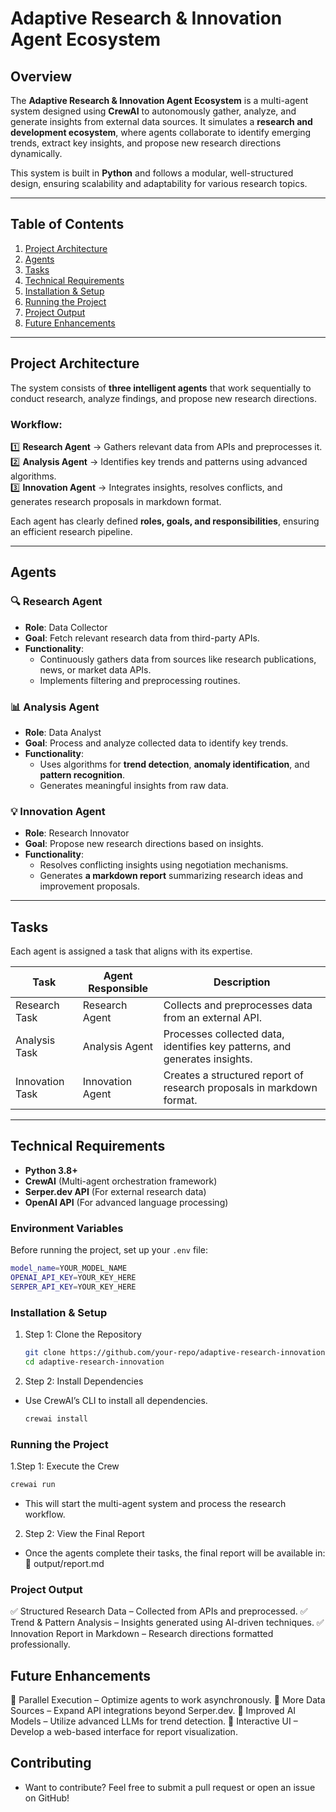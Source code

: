 # **Adaptive Research & Innovation Agent Ecosystem**

## **Overview**

The **Adaptive Research & Innovation Agent Ecosystem** is a multi-agent system designed using **CrewAI** to autonomously gather, analyze, and generate insights from external data sources. It simulates a **research and development ecosystem**, where agents collaborate to identify emerging trends, extract key insights, and propose new research directions dynamically.

This system is built in **Python** and follows a modular, well-structured design, ensuring scalability and adaptability for various research topics.

---

## **Table of Contents**

1. [Project Architecture](#project-architecture)
2. [Agents](#agents)
3. [Tasks](#tasks)
4. [Technical Requirements](#technical-requirements)
5. [Installation & Setup](#installation--setup)
6. [Running the Project](#running-the-project)
7. [Project Output](#project-output)
8. [Future Enhancements](#future-enhancements)

---

## **Project Architecture**

The system consists of **three intelligent agents** that work sequentially to conduct research, analyze findings, and propose new research directions.

### **Workflow:**

1️⃣ **Research Agent** → Gathers relevant data from APIs and preprocesses it.  
2️⃣ **Analysis Agent** → Identifies key trends and patterns using advanced algorithms.  
3️⃣ **Innovation Agent** → Integrates insights, resolves conflicts, and generates research proposals in markdown format.

Each agent has clearly defined **roles, goals, and responsibilities**, ensuring an efficient research pipeline.

---

## **Agents**

### 🔍 **Research Agent**

- **Role**: Data Collector
- **Goal**: Fetch relevant research data from third-party APIs.
- **Functionality**:
  - Continuously gathers data from sources like research publications, news, or market data APIs.
  - Implements filtering and preprocessing routines.

### 📊 **Analysis Agent**

- **Role**: Data Analyst
- **Goal**: Process and analyze collected data to identify key trends.
- **Functionality**:
  - Uses algorithms for **trend detection**, **anomaly identification**, and **pattern recognition**.
  - Generates meaningful insights from raw data.

### 💡 **Innovation Agent**

- **Role**: Research Innovator
- **Goal**: Propose new research directions based on insights.
- **Functionality**:
  - Resolves conflicting insights using negotiation mechanisms.
  - Generates **a markdown report** summarizing research ideas and improvement proposals.

---

## **Tasks**

Each agent is assigned a task that aligns with its expertise.

| **Task**        | **Agent Responsible** | **Description**                                                            |
| --------------- | --------------------- | -------------------------------------------------------------------------- |
| Research Task   | Research Agent        | Collects and preprocesses data from an external API.                       |
| Analysis Task   | Analysis Agent        | Processes collected data, identifies key patterns, and generates insights. |
| Innovation Task | Innovation Agent      | Creates a structured report of research proposals in markdown format.      |

---

## **Technical Requirements**

- **Python 3.8+**
- **CrewAI** (Multi-agent orchestration framework)
- **Serper.dev API** (For external research data)
- **OpenAI API** (For advanced language processing)

### **Environment Variables**

Before running the project, set up your `.env` file:

```sh
model_name=YOUR_MODEL_NAME
OPENAI_API_KEY=YOUR_KEY_HERE
SERPER_API_KEY=YOUR_KEY_HERE
```

### **Installation & Setup**

1. Step 1: Clone the Repository

   ```bash
   git clone https://github.com/your-repo/adaptive-research-innovation.git
   cd adaptive-research-innovation
   ```

2. Step 2: Install Dependencies

- Use CrewAI’s CLI to install all dependencies.

  ```bash
  crewai install
  ```

### **Running the Project**

1.Step 1: Execute the Crew

```bash
crewai run
```

- This will start the multi-agent system and process the research workflow.

2. Step 2: View the Final Report

- Once the agents complete their tasks, the final report will be available in:
  📌 output/report.md

### **Project Output**

✅ Structured Research Data – Collected from APIs and preprocessed.
✅ Trend & Pattern Analysis – Insights generated using AI-driven techniques.
✅ Innovation Report in Markdown – Research directions formatted professionally.

## **Future Enhancements**

🔹 Parallel Execution – Optimize agents to work asynchronously.
🔹 More Data Sources – Expand API integrations beyond Serper.dev.
🔹 Improved AI Models – Utilize advanced LLMs for trend detection.
🔹 Interactive UI – Develop a web-based interface for report visualization.

## **Contributing**

- Want to contribute? Feel free to submit a pull request or open an issue on GitHub!



